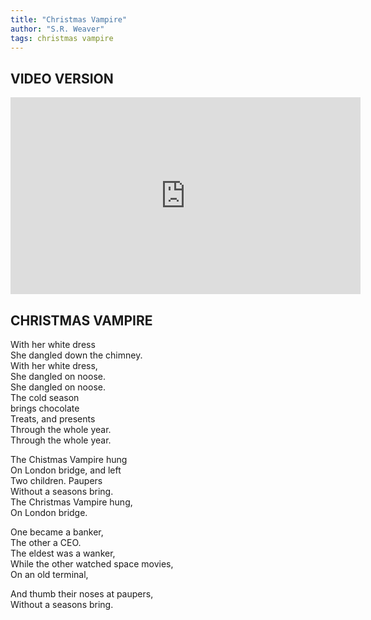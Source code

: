 ```yaml
---
title: "Christmas Vampire"
author: "S.R. Weaver"
tags: christmas vampire
---
```

## VIDEO VERSION
<iframe title="Christmas Vampire" src="https://video.ploud.jp/videos/embed/0bc9e6e1-9f2a-4762-a014-8d88f670ae39" allowfullscreen="" sandbox="allow-same-origin allow-scripts allow-popups" width="560" height="315" frameborder="0"></iframe>

## CHRISTMAS VAMPIRE
With her white dress<br />
She dangled down the chimney.<br />
With her white dress,<br />
She dangled on noose.<br />
She dangled on noose.<br />
The cold season<br />
brings chocolate<br />
Treats, and presents<br />
Through the whole year.<br />
Through the whole year.

The Chistmas Vampire hung<br />
On London bridge, and left<br />
Two children. Paupers<br />
Without a seasons bring.<br />
The Christmas Vampire hung,<br />
On London bridge.

One became a banker,<br />
The other a CEO.<br />
The eldest was a wanker,<br />
While the other watched space movies,<br />
On an old terminal,

And thumb their noses at paupers,<br />
Without a seasons bring.
